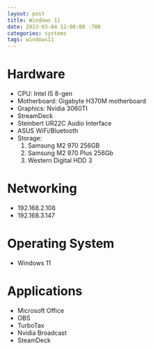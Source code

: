 ```yaml
---
layout: post
title: Windows 11
date: 2023-03-04 12:00:00 -700
categories: systems
tags: windows11
---
```



# Hardware

* CPU: Intel I5 8-gen
* Motherboard: Gigabyte H370M motherboard
* Graphics: Nvidia 3060TI
* StreamDeck
* Steinbert UR22C Audio Interface
* ASUS WiFi/Bluetooth
* Storage: 
    1. Samsung M2 970 256GB
    2. Samsung M2 970 Plus 256Gb
    3. Western Digital HDD 3

# Networking
* 192.168.2.108
* 192.168.3.147

# Operating System
* Windows 11


# Applications
* Microsoft Office
* OBS
* TurboTax
* Nvidia Broadcast
* SteamDeck